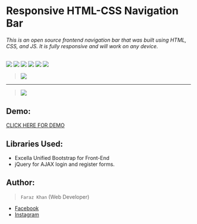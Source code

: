 # Responsive HTML-CSS Navigation Bar

###### This is an open source frontend navigation bar that was built using HTML, CSS, and JS. It is fully responsive and will work on any device.

![](https://img.shields.io/github/stars/pandao/editor.md.svg) ![](https://img.shields.io/github/forks/pandao/editor.md.svg) ![](https://img.shields.io/github/tag/pandao/editor.md.svg) ![](https://img.shields.io/github/release/pandao/editor.md.svg) ![](https://img.shields.io/github/issues/pandao/editor.md.svg) ![](https://img.shields.io/bower/v/editor.md.svg)

> ![](https://lib.instander.in/s3/demos/github/resp_nav.jpg)
-------------------------
> ![](https://lib.instander.in/s3/demos/github/responsive_navbar.jpg)

## Demo:
[CLICK HERE FOR DEMO](https://ina.instander.in/resposive-nav-bar/)

## Libraries Used:       
+ Excella Unified Bootstrap for Front-End
+ jQuery for AJAX login and register forms.


## Author:
 > `Faraz Khan` (Web Developer) 

* [Facebook](https://www.facebook.com/farazpyy/)
* [Instagram](https://instagram.com/faraz_py)

